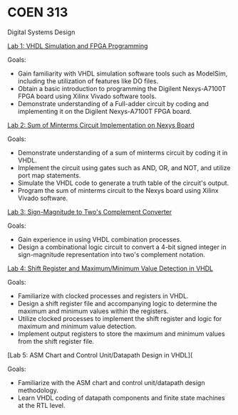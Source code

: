 # COEN 313
Digital Systems Design

[Lab 1: VHDL Simulation and FPGA Programming](https://github.com/mdkaba/COEN313/tree/main/Lab%201%20-%20COEN313)

Goals:
- Gain familiarity with VHDL simulation software tools such as ModelSim, including the utilization of features like DO files.
- Obtain a basic introduction to programming the Digilent Nexys-A7100T FPGA board using Xilinx Vivado software tools.
- Demonstrate understanding of a Full-adder circuit by coding and implementing it on the Digilent Nexys-A7100T FPGA board.

[Lab 2: Sum of Minterms Circuit Implementation on Nexys Board](https://github.com/mdkaba/COEN313/tree/main/Lab%202%20-%20COEN313)

Goals:
- Demonstrate understanding of a sum of minterms circuit by coding it in VHDL.
- Implement the circuit using gates such as AND, OR, and NOT, and utilize port map statements.
- Simulate the VHDL code to generate a truth table of the circuit's output.
- Program the sum of minterms circuit to the Nexys board using Xilinx Vivado software.

[Lab 3: Sign-Magnitude to Two's Complement Converter](https://github.com/mdkaba/COEN313/tree/main/Lab%203%20-%20COEN313)

Goals:
- Gain experience in using VHDL combination processes.
- Design a combinational logic circuit to convert a 4-bit signed integer in sign-magnitude representation into two's complement notation.


[Lab 4: Shift Register and Maximum/Minimum Value Detection in VHDL](https://github.com/mdkaba/COEN313/tree/main/Lab%204%20-%20COEN313)

Goals:
- Familiarize with clocked processes and registers in VHDL.
- Design a shift register file and accompanying logic to determine the maximum and minimum values within the registers.
- Utilize clocked processes to implement the shift register and logic for maximum and minimum value detection.
- Implement output registers to store the maximum and minimum values from the shift register file.

[Lab 5: ASM Chart and Control Unit/Datapath Design in VHDL](

Goals:
- Familiarize with the ASM chart and control unit/datapath design methodology.
- Learn VHDL coding of datapath components and finite state machines at the RTL level.
